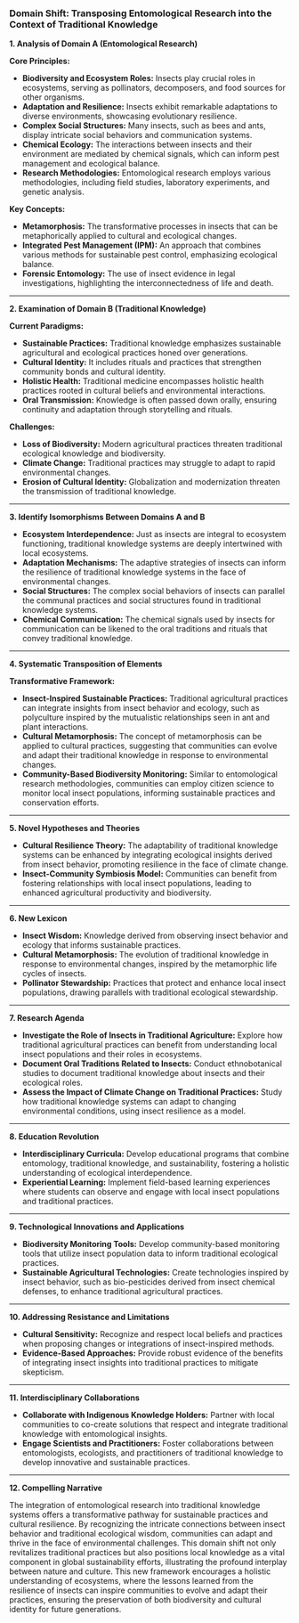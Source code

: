### Domain Shift: Transposing Entomological Research into the Context of Traditional Knowledge

**1. Analysis of Domain A (Entomological Research)**

**Core Principles:**
- **Biodiversity and Ecosystem Roles:** Insects play crucial roles in ecosystems, serving as pollinators, decomposers, and food sources for other organisms.
- **Adaptation and Resilience:** Insects exhibit remarkable adaptations to diverse environments, showcasing evolutionary resilience.
- **Complex Social Structures:** Many insects, such as bees and ants, display intricate social behaviors and communication systems.
- **Chemical Ecology:** The interactions between insects and their environment are mediated by chemical signals, which can inform pest management and ecological balance.
- **Research Methodologies:** Entomological research employs various methodologies, including field studies, laboratory experiments, and genetic analysis.

**Key Concepts:**
- **Metamorphosis:** The transformative processes in insects that can be metaphorically applied to cultural and ecological changes.
- **Integrated Pest Management (IPM):** An approach that combines various methods for sustainable pest control, emphasizing ecological balance.
- **Forensic Entomology:** The use of insect evidence in legal investigations, highlighting the interconnectedness of life and death.

---

**2. Examination of Domain B (Traditional Knowledge)**

**Current Paradigms:**
- **Sustainable Practices:** Traditional knowledge emphasizes sustainable agricultural and ecological practices honed over generations.
- **Cultural Identity:** It includes rituals and practices that strengthen community bonds and cultural identity.
- **Holistic Health:** Traditional medicine encompasses holistic health practices rooted in cultural beliefs and environmental interactions.
- **Oral Transmission:** Knowledge is often passed down orally, ensuring continuity and adaptation through storytelling and rituals.

**Challenges:**
- **Loss of Biodiversity:** Modern agricultural practices threaten traditional ecological knowledge and biodiversity.
- **Climate Change:** Traditional practices may struggle to adapt to rapid environmental changes.
- **Erosion of Cultural Identity:** Globalization and modernization threaten the transmission of traditional knowledge.

---

**3. Identify Isomorphisms Between Domains A and B**

- **Ecosystem Interdependence:** Just as insects are integral to ecosystem functioning, traditional knowledge systems are deeply intertwined with local ecosystems.
- **Adaptation Mechanisms:** The adaptive strategies of insects can inform the resilience of traditional knowledge systems in the face of environmental changes.
- **Social Structures:** The complex social behaviors of insects can parallel the communal practices and social structures found in traditional knowledge systems.
- **Chemical Communication:** The chemical signals used by insects for communication can be likened to the oral traditions and rituals that convey traditional knowledge.

---

**4. Systematic Transposition of Elements**

**Transformative Framework:**
- **Insect-Inspired Sustainable Practices:** Traditional agricultural practices can integrate insights from insect behavior and ecology, such as polyculture inspired by the mutualistic relationships seen in ant and plant interactions.
- **Cultural Metamorphosis:** The concept of metamorphosis can be applied to cultural practices, suggesting that communities can evolve and adapt their traditional knowledge in response to environmental changes.
- **Community-Based Biodiversity Monitoring:** Similar to entomological research methodologies, communities can employ citizen science to monitor local insect populations, informing sustainable practices and conservation efforts.

---

**5. Novel Hypotheses and Theories**

- **Cultural Resilience Theory:** The adaptability of traditional knowledge systems can be enhanced by integrating ecological insights derived from insect behavior, promoting resilience in the face of climate change.
- **Insect-Community Symbiosis Model:** Communities can benefit from fostering relationships with local insect populations, leading to enhanced agricultural productivity and biodiversity.

---

**6. New Lexicon**

- **Insect Wisdom:** Knowledge derived from observing insect behavior and ecology that informs sustainable practices.
- **Cultural Metamorphosis:** The evolution of traditional knowledge in response to environmental changes, inspired by the metamorphic life cycles of insects.
- **Pollinator Stewardship:** Practices that protect and enhance local insect populations, drawing parallels with traditional ecological stewardship.

---

**7. Research Agenda**

- **Investigate the Role of Insects in Traditional Agriculture:** Explore how traditional agricultural practices can benefit from understanding local insect populations and their roles in ecosystems.
- **Document Oral Traditions Related to Insects:** Conduct ethnobotanical studies to document traditional knowledge about insects and their ecological roles.
- **Assess the Impact of Climate Change on Traditional Practices:** Study how traditional knowledge systems can adapt to changing environmental conditions, using insect resilience as a model.

---

**8. Education Revolution**

- **Interdisciplinary Curricula:** Develop educational programs that combine entomology, traditional knowledge, and sustainability, fostering a holistic understanding of ecological interdependence.
- **Experiential Learning:** Implement field-based learning experiences where students can observe and engage with local insect populations and traditional practices.

---

**9. Technological Innovations and Applications**

- **Biodiversity Monitoring Tools:** Develop community-based monitoring tools that utilize insect population data to inform traditional ecological practices.
- **Sustainable Agricultural Technologies:** Create technologies inspired by insect behavior, such as bio-pesticides derived from insect chemical defenses, to enhance traditional agricultural practices.

---

**10. Addressing Resistance and Limitations**

- **Cultural Sensitivity:** Recognize and respect local beliefs and practices when proposing changes or integrations of insect-inspired methods.
- **Evidence-Based Approaches:** Provide robust evidence of the benefits of integrating insect insights into traditional practices to mitigate skepticism.

---

**11. Interdisciplinary Collaborations**

- **Collaborate with Indigenous Knowledge Holders:** Partner with local communities to co-create solutions that respect and integrate traditional knowledge with entomological insights.
- **Engage Scientists and Practitioners:** Foster collaborations between entomologists, ecologists, and practitioners of traditional knowledge to develop innovative and sustainable practices.

---

**12. Compelling Narrative**

The integration of entomological research into traditional knowledge systems offers a transformative pathway for sustainable practices and cultural resilience. By recognizing the intricate connections between insect behavior and traditional ecological wisdom, communities can adapt and thrive in the face of environmental challenges. This domain shift not only revitalizes traditional practices but also positions local knowledge as a vital component in global sustainability efforts, illustrating the profound interplay between nature and culture. This new framework encourages a holistic understanding of ecosystems, where the lessons learned from the resilience of insects can inspire communities to evolve and adapt their practices, ensuring the preservation of both biodiversity and cultural identity for future generations.